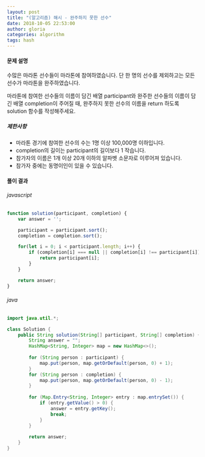 ```yaml
---
layout: post
title: "(알고리즘) 해시 - 완주하지 못한 선수"
date: 2018-10-05 22:53:00
author: gloria
categories: algorithm
tags: hash
---
```




#### 문제 설명

수많은 마라톤 선수들이 마라톤에 참여하였습니다. 단 한 명의 선수를 제외하고는 모든 선수가 마라톤을 완주하였습니다.

마라톤에 참여한 선수들의 이름이 담긴 배열 participant와 완주한 선수들의 이름이 담긴 배열 completion이 주어질 때, 완주하지 못한 선수의 이름을 return 하도록 solution 함수를 작성해주세요.

##### 제한사항

- 마라톤 경기에 참여한 선수의 수는 1명 이상 100,000명 이하입니다.
- completion의 길이는 participant의 길이보다 1 작습니다.
- 참가자의 이름은 1개 이상 20개 이하의 알파벳 소문자로 이루어져 있습니다.
- 참가자 중에는 동명이인이 있을 수 있습니다.



#### 풀이 결과

###### javascript

````javascript
function solution(participant, completion) {
    var answer = '';

    participant = participant.sort();
    completion = completion.sort();

    for(let i = 0; i < participant.length; i++) {
        if (completion[i] === null || completion[i] !== participant[i]) {
            return participant[i];
        }
    }

    return answer;
}
````



###### java

```java
import java.util.*;

class Solution {
    public String solution(String[] participant, String[] completion) {
        String answer = "";
        HashMap<String, Integer> map = new HashMap<>();
        
        for (String person : participant) {
            map.put(person, map.getOrDefault(person, 0) + 1);
        }
        for (String person : completion) {
            map.put(person, map.getOrDefault(person, 0) - 1);
        }
        
        for (Map.Entry<String, Integer> entry : map.entrySet()) {
            if (entry.getValue() > 0) {
                answer = entry.getKey();
                break;
            }
        }
        
        return answer;
    }
}
```





